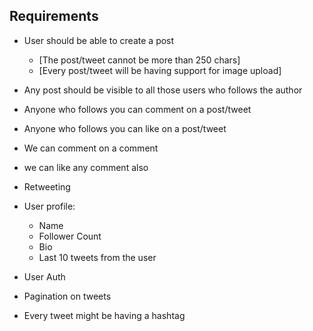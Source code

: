 ## Requirements

- User should be able to create a post
    - [The post/tweet cannot be more than 250 chars]
    - [Every post/tweet will be having support for image upload]

- Any post should be visible to all those users who follows the author
- Anyone who follows you can comment on a post/tweet
- Anyone who follows you can like on a post/tweet
- We can comment on a comment
- we can like any comment also
- Retweeting

- User profile:
    - Name
    - Follower Count
    - Bio
    - Last 10 tweets from the user

- User Auth
- Pagination on tweets
- Every tweet might be having a hashtag